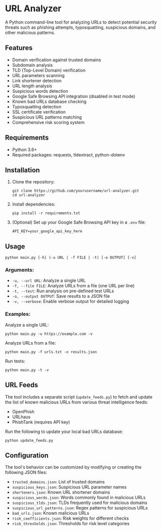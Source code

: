 # URL Analyzer

A Python command-line tool for analyzing URLs to detect potential security threats such as phishing attempts, typosquatting, suspicious domains, and other malicious patterns.

## Features

- Domain verification against trusted domains
- Subdomain analysis
- TLD (Top-Level Domain) verification
- URL parameters scanning
- Link shortener detection
- URL length analysis
- Suspicious words detection
- Google Safe Browsing API integration (disabled in test mode)
- Known bad URLs database checking
- Typosquatting detection
- SSL certificate verification
- Suspicious URL patterns matching
- Comprehensive risk scoring system

## Requirements

- Python 3.6+
- Required packages: requests, tldextract, python-dotenv

## Installation

1. Clone the repository:
   ```
   git clone https://github.com/yourusername/url-analyzer.git
   cd url-analyzer
   ```

2. Install dependencies:
   ```
   pip install -r requirements.txt
   ```

3. (Optional) Set up your Google Safe Browsing API key in a `.env` file:
   ```
   API_KEY=your_google_api_key_here
   ```

## Usage

```
python main.py [-h] (-u URL | -f FILE | -t) [-o OUTPUT] [-v]
```

### Arguments:

- `-u, --url URL`: Analyze a single URL
- `-f, --file FILE`: Analyze URLs from a file (one URL per line)
- `-t, --test`: Run analysis on pre-defined test URLs
- `-o, --output OUTPUT`: Save results to a JSON file
- `-v, --verbose`: Enable verbose output for detailed logging

### Examples:

Analyze a single URL:
```
python main.py -u https://example.com -v
```

Analyze URLs from a file:
```
python main.py -f urls.txt -o results.json
```

Run tests:
```
python main.py -t -v
```

## URL Feeds

The tool includes a separate script (`update_feeds.py`) to fetch and update the list of known malicious URLs from various threat intelligence feeds:

- OpenPhish
- URLhaus
- PhishTank (requires API key)

Run the following to update your local bad URLs database:
```
python update_feeds.py
```

## Configuration

The tool's behavior can be customized by modifying or creating the following JSON files:

- `trusted_domains.json`: List of trusted domains
- `suspicious_keys.json`: Suspicious URL parameter names
- `shorteners.json`: Known URL shortener domains
- `suspicious_words.json`: Words commonly found in malicious URLs
- `suspicious_tlds.json`: TLDs frequently used for malicious domains
- `suspicious_url_patterns.json`: Regex patterns for suspicious URLs
- `bad_urls.json`: Known malicious URLs
- `risk_coefficients.json`: Risk weights for different checks
- `risk_thresholds.json`: Thresholds for risk level categories
